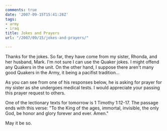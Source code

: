 ```yaml
---
comments: true
date: '2007-09-15T15:41:28Z'
tags:
- army
- iraq
title: Jokes and Prayers
url: "/2007/09/15/jokes-and-prayers/"

---
```

<p>Thanks for the jokes. So far, they have come from my sister, Rhonda, and her husband, Mark. I'm not sure I can use the Quaker jokes. I might offend any Quakers in the unit. On the other hand, I suppose there aren't many good Quakers in the Army, it being a  pacifist tradition...</p>
<p>As you can see from one of his responses below, he is asking for prayer for my sister as she undergoes medical tests. I would appreciate your passing this prayer request to others.</p>
<p>One of the lectionary texts for tomorrow is 1 Timothy 1:12-17. The passage ends with this verse: "To the King of the ages, immortal, invisible, the only God, be honor and glory       forever and ever. Amen."</p>
<p>May it be so.</p>
